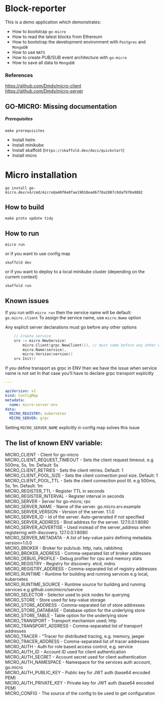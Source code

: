 # Block-reporter

This is a demo application which demonstrates:  
- How to bootstrap `go-micro`
- How to read the latest blocks from Ethereum
- How to bootstrap the development environment with `Postgres` and `MongoDB`
- How to use `NATS`
- How to create PUB/SUB event architecture with `go-micro`
- How to save all data to `MongoDB`

### References
https://github.com/Dmdv/micro-client  
https://github.com/Dmdv/micro-server  

## GO-MICRO: Missing documentation

##### Prerequisites
```shell
make prerequisites
```
- Install helm
- Install minikube
- Install skaffold (`https://skaffold.dev/docs/quickstart`)
- Install micro

# Micro installation
```shell
go install go-micro.dev/v4/cmd/micro@a40f6e8fae19018ead6778a2887c0daf970a9882
```

## How to build

```shell
make proto update tidy
```

## How to run

```shell
micro run
```

or if you want to use config map

```shell
skaffold dev
```

or if you want to deploy to a local minikube cluster (depending on the current context)

```shell
skaffold run
```

## Known issues

If you run with `micro run` then the service name will be default: `go.micro.client`
To assign the service name, use `micro.Name` option

Any explicit server declarations must go before any other options

```go
	// Create service
	srv := micro.NewService(
		micro.Client(grpc.NewClient()), // must come before any other options
		micro.Name(service),
		micro.Version(version))
	srv.Init()
```

If you define transport as grpc in ENV then we have the issue when service name is not set
In that case you'll have to declare grpc transport explicitly

```yaml
---

apiVersion: v1
kind: ConfigMap
metadata:
  name: micro-server-env
data:
  MICRO_REGISTRY: kubernetes
  MICRO_SERVER: grpc

```

Setting `MICRO_SERVER_NAME` explicitly in config map solves this issue

## The list of known ENV variable:

MICRO_CLIENT - Client for go-micro  
MICRO_CLIENT_REQUEST_TIMEOUT - Sets the client request timeout. e.g 500ms, 5s, 1m. Default: 5s  
MICRO_CLIENT_RETRIES - Sets the client retries. Default: 1  
MICRO_CLIENT_POOL_SIZE - Sets the client connection pool size. Default: 1  
MICRO_CLIENT_POOL_TTL - Sets the client connection pool ttl. e.g 500ms, 5s, 1m. Default: 1m  
MICRO_REGISTER_TTL - Register TTL in seconds  
MICRO_REGISTER_INTERVAL - Register interval in seconds  
MICRO_SERVER - Server for go-micro; rpc  
MICRO_SERVER_NAME - Name of the server. go.micro.srv.example  
MICRO_SERVER_VERSION - Version of the server. 1.1.0  
MICRO_SERVER_ID - Id of the server. Auto-generated if not specified  
MICRO_SERVER_ADDRESS - Bind address for the server. 127.0.0.1:8080  
MICRO_SERVER_ADVERTISE - Used instead of the server_address when registering with discovery. 127.0.0.1:8080  
MICRO_SERVER_METADATA - A list of key-value pairs defining metadata. version=1.0.0  
MICRO_BROKER - Broker for pub/sub. http, nats, rabbitmq  
MICRO_BROKER_ADDRESS - Comma-separated list of broker addresses  
MICRO_DEBUG_PROFILE - Debug profiler for cpu and memory stats  
MICRO_REGISTRY - Registry for discovery. etcd, mdns  
MICRO_REGISTRY_ADDRESS - Comma-separated list of registry addresses  
MICRO_RUNTIME - Runtime for building and running services e.g local, kubernetes  
MICRO_RUNTIME_SOURCE - Runtime source for building and running services e.g github.com/micro/service  
MICRO_SELECTOR - Selector used to pick nodes for querying  
MICRO_STORE - Store used for key-value storage  
MICRO_STORE_ADDRESS - Comma-separated list of store addresses  
MICRO_STORE_DATABASE - Database option for the underlying store  
MICRO_STORE_TABLE - Table option for the underlying store  
MICRO_TRANSPORT - Transport mechanism used; http  
MICRO_TRANSPORT_ADDRESS - Comma-separated list of transport addresses  
MICRO_TRACER - "Tracer for distributed tracing, e.g. memory, jaeger  
MICRO_TRACER_ADDRESS - Comma-separated list of tracer addresses  
MICRO_AUTH - Auth for role based access control, e.g. service  
MICRO_AUTH_ID - Account ID used for client authentication  
MICRO_AUTH_SECRET - Account secret used for client authentication  
MICRO_AUTH_NAMESPACE - Namespace for the services auth account, go.micro  
MICRO_AUTH_PUBLIC_KEY - Public key for JWT auth (base64 encoded PEM)  
MICRO_AUTH_PRIVATE_KEY - Private key for JWT auth (base64 encoded PEM)  
MICRO_CONFIG - The source of the config to be used to get configuration
